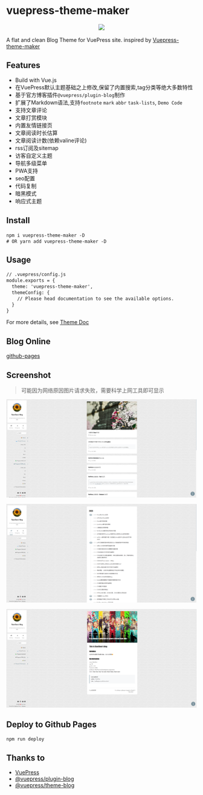 # vuepress-theme-maker

<p align="center">
  <a href='https://github.com/codeLove9/myBlog'><img src='https://80shuo.com/images/maker-logo.svg' height='120px'></a>
</p>

A flat and clean Blog Theme for VuePress site. inspired by [Vuepress-theme-maker](https://github.com/80maker/vuepress-theme-maker)

## Features

- Build with Vue.js
- 在VuePress默认主题基础之上修改,保留了内置搜索,tag分类等绝大多数特性
- 基于官方博客插件`@vuepress/plugin-blog`制作
- 扩展了Markdown语法,支持`footnote` `mark` `abbr` `task-lists`, `Demo Code`
- 支持文章评论
- 文章打赏模块
- 内置友情链接页
- 文章阅读时长估算
- 文章阅读计数(依赖valine评论)
- rss订阅及sitemap
- 访客自定义主题
- 导航多级菜单
- PWA支持
- seo配置
- 代码复制
- 暗黑模式
- 响应式主题

## Install

```
npm i vuepress-theme-maker -D
# OR yarn add vuepress-theme-maker -D
```

## Usage

```
// .vuepress/config.js
module.exports = {
  theme: 'vuepress-theme-maker',
  themeConfig: {
    // Please head documentation to see the available options.
  }
}
```

For more details, see [Theme Doc](https://codelove9.github.io/myBlog/)

## Blog Online 

[github-pages](https://codelove9.github.io/myBlog/)

## Screenshot
> 可能因为网络原因图片请求失败，需要科学上网工具即可显示

![](https://github.com/codeLove9/myBlog/blob/gh-pages/images/screenshot-1.png)

![](https://github.com/codeLove9/myBlog/blob/gh-pages/images/screenshot-2.png)

![](https://github.com/codeLove9/myBlog/blob/gh-pages/images/screenshot-3.png)

## Deploy to Github Pages

```
npm run deploy
```

## Thanks to

- [VuePress](https://vuepress.vuejs.org/)
- [@vuepress/plugin-blog](https://github.com/vuepress/vuepress-plugin-blog)
- [@vuepress/theme-blog](https://github.com/vuepress/vuepress-theme-blog)
